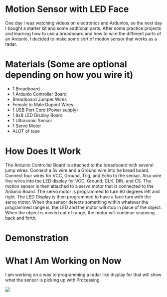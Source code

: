 # Motion Sensor with LED Face

One day I was watching videos on electronics and Ardunios, so the next day I bought a starter kit and some addtional parts. After some practice projects and learning how to use a breadboard and how to wire the different parts of an Ardunio, I decided to make some sort of motion sensor that works as a radar. 

# Materials (Some are optional depending on how you wire it)
+ 1 Breadboard
+ 1 Ardunio Controller Board
+ Breadboard Jumper Wires
+ Female to Male Dupont Wires
+ 1 USB Port Cord (Power supply)
+ 1 8x8 LED Display Board
+ 1 Ultrasonic Sensor
+ 1 Servo Motor
+ ALOT of tape

# How Does It Work

The Ardunio Controller Board is attached to the breadboard with several jump wires. Connect a 5v wire and a Ground wire into he bread board. Connect four wires for VCC, Ground, Trig, and Echo to the sensor. Also wire five wires into the LED display for VCC, Ground, CLK, DIN, and CS. The motion sensor is then attached to a servo motor that is connected to the Ardunio Board. The servo motor is programmed to turn 90 degrees left and right. The LED Display is then programmed to have a face turn with the servo motor. When the sensor detects something within whatever the programmed range is, the LED and the motor will stop in place of the object. When the object is moved out of range, the motor will continue scanning back and forth.

# Demonstration

# What I Am Working on Now

I am working on a way to programming a radar like display for that will show what the sensor is picking up with Processing.

![](motion.gif)
